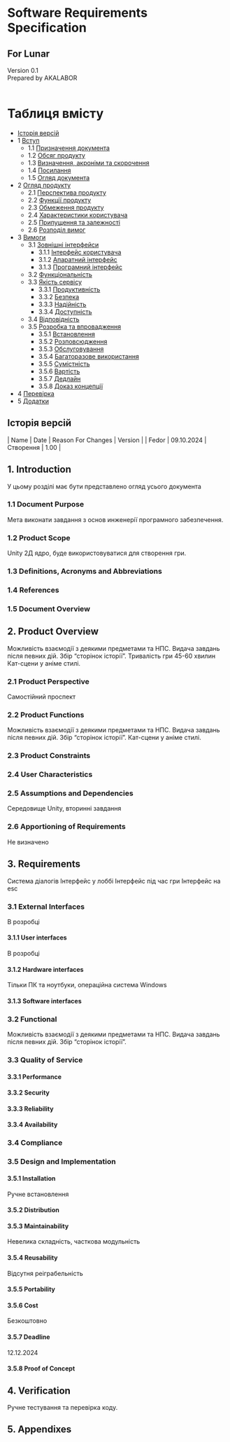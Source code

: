 # Software Requirements Specification
## For Lunar

Version 0.1  
Prepared by AKALABOR  
<Lunar Devs>  
<date created>  

Таблиця вмісту
=================
* [Історія версій](#revision-history)
* 1 [Вступ](#1-introduction)
  * 1.1 [Призначення документа](#11-document-purpose)
  * 1.2 [Обсяг продукту](#12-product-scope)
  * 1.3 [Визначення, акроніми та скорочення](#13-definitions-acronyms-and-abbreviations)
  * 1.4 [Посилання](#14-references)
  * 1.5 [Огляд документа](#15-document-overview)
* 2 [Огляд продукту](#2-product-overview)
  * 2.1 [Перспектива продукту](#21-product-perspective)
  * 2.2 [Функції продукту](#22-product-functions)
  * 2.3 [Обмеження продукту](#23-product-constraints)
  * 2.4 [Характеристики користувача](#24-user-characteristics)
  * 2.5 [Припущення та залежності](#25-assumptions-and-dependencies)
  * 2.6 [Розподіл вимог](#26-apportioning-of-requirements)
* 3 [Вимоги](#3-requirements)
  * 3.1 [Зовнішні інтерфейси](#31-external-interfaces)
    * 3.1.1 [Інтерфейс користувача](#311-user-interfaces)
    * 3.1.2 [Апаратний інтерфейс](#312-hardware-interfaces)
    * 3.1.3 [Програмний інтерфейс](#313-software-interfaces)
  * 3.2 [Функціональність](#32-functional)
  * 3.3 [Якість сервісу](#33-quality-of-service)
    * 3.3.1 [Продуктивність](#331-performance)
    * 3.3.2 [Безпека](#332-security)
    * 3.3.3 [Надійність](#333-reliability)
    * 3.3.4 [Доступність](#334-availability)
  * 3.4 [Відповідність](#34-compliance)
  * 3.5 [Розробка та впровадження](#35-design-and-implementation)
    * 3.5.1 [Встановлення](#351-installation)
    * 3.5.2 [Розповсюдження](#352-distribution)
    * 3.5.3 [Обслуговування](#353-maintainability)
    * 3.5.4 [Багаторазове використання](#354-reusability)
    * 3.5.5 [Сумістність](#355-portability)
    * 3.5.6 [Вартість](#356-cost)
    * 3.5.7 [Дедлайн](#357-deadline)
    * 3.5.8 [Доказ концепції](#358-proof-of-concept)
* 4 [Перевірка](#4-verification)
* 5 [Додатки](#5-appendixes)

## Історія версій
| Name |    Date   |  Reason For Changes | Version |
| Fedor | 09.10.2024 |    Створення   |       1.00 |


## 1. Introduction
У цьому розділі має бути представлено огляд усього документа

### 1.1 Document Purpose
Мета виконати завдання з основ инженерії програмного забезпечення.

### 1.2 Product Scope
Unity 2Д ядро, буде використовуватися для створення гри.

### 1.3 Definitions, Acronyms and Abbreviations

### 1.4 References


### 1.5 Document Overview


## 2. Product Overview
Можливість взаємодії з деякими предметами та НПС.
Видача завдань після певних дій.
Збір “сторінок історії”.
Тривалість гри 45-60 хвилин
Кат-сцени у аніме стилі.

### 2.1 Product Perspective
Самостійний проспект

### 2.2 Product Functions
Можливість взаємодії з деякими предметами та НПС.
Видача завдань після певних дій.
Збір “сторінок історії”.
Кат-сцени у аніме стилі.

### 2.3 Product Constraints


### 2.4 User Characteristics


### 2.5 Assumptions and Dependencies
Середовище Unity, вторинні завдання

### 2.6 Apportioning of Requirements
Не визначено

## 3. Requirements
Система діалогів
Інтерфейс у лоббі
Інтерфейс під час гри
Інтерфейс на esc

### 3.1 External Interfaces
В розробці

#### 3.1.1 User interfaces
В розробці

#### 3.1.2 Hardware interfaces
Тільки ПК та ноутбуки, операційна система Windows

#### 3.1.3 Software interfaces


### 3.2 Functional
Можливість взаємодії з деякими предметами та НПС.
Видача завдань після певних дій.
Збір “сторінок історії”.

### 3.3 Quality of Service


#### 3.3.1 Performance


#### 3.3.2 Security

#### 3.3.3 Reliability


#### 3.3.4 Availability


### 3.4 Compliance


### 3.5 Design and Implementation

#### 3.5.1 Installation
Ручне встановлення

#### 3.5.2 Distribution


#### 3.5.3 Maintainability
Невелика складність, часткова модульність

#### 3.5.4 Reusability
Відсутня реіграбельність

#### 3.5.5 Portability


#### 3.5.6 Cost
Безкоштовно

#### 3.5.7 Deadline
12.12.2024

#### 3.5.8 Proof of Concept


## 4. Verification
Ручне тестування та перевірка коду.

## 5. Appendixes
